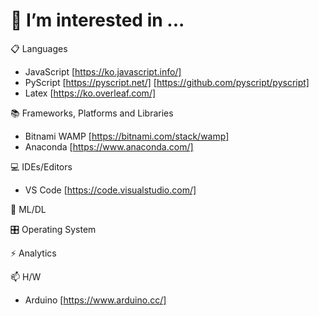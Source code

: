 # 👯 I’m interested in ...

📋 Languages
- JavaScript [https://ko.javascript.info/]
- PyScript [https://pyscript.net/] [https://github.com/pyscript/pyscript]
- Latex [https://ko.overleaf.com/]



📚 Frameworks, Platforms and Libraries
- Bitnami WAMP [https://bitnami.com/stack/wamp]
- Anaconda [https://www.anaconda.com/]

💻 IDEs/Editors
- VS Code [https://code.visualstudio.com/]


🍗 ML/DL




🎛️ Operating System



⚡ Analytics



📫 H/W
- Arduino  [https://www.arduino.cc/]
